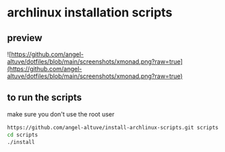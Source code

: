 # archlinux installation scripts


## preview 

![https://github.com/angel-altuve/dotfiles/blob/main/screenshots/xmonad.png?raw=true](https://github.com/angel-altuve/dotfiles/blob/main/screenshots/xmonad.png?raw=true)

## to run the scripts
make sure you don't use the root user

``` bash
https://github.com/angel-altuve/install-archlinux-scripts.git scripts
cd scripts
./install
```

